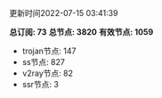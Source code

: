 更新时间2022-07-15 03:41:39

**总订阅: 73**
**总节点: 3820**
**有效节点: 1059**
- trojan节点: 147
- ss节点: 827
- v2ray节点: 82
- ssr节点: 3
